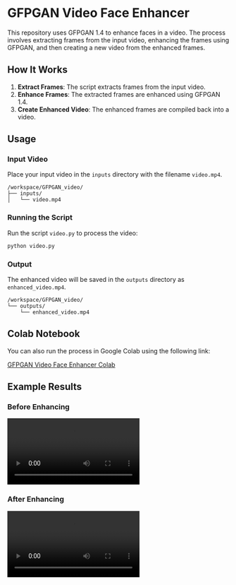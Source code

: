 # GFPGAN Video Face Enhancer

This repository uses GFPGAN 1.4 to enhance faces in a video. The process involves extracting frames from the input video, enhancing the frames using GFPGAN, and then creating a new video from the enhanced frames.

## How It Works

1. **Extract Frames**: The script extracts frames from the input video.
2. **Enhance Frames**: The extracted frames are enhanced using GFPGAN 1.4.
3. **Create Enhanced Video**: The enhanced frames are compiled back into a video.

## Usage

### Input Video

Place your input video in the `inputs` directory with the filename `video.mp4`.

```
/workspace/GFPGAN_video/
├── inputs/
│   └── video.mp4
```

### Running the Script

Run the script `video.py` to process the video:

```sh
python video.py
```

### Output

The enhanced video will be saved in the `outputs` directory as `enhanced_video.mp4`.

```
/workspace/GFPGAN_video/
└── outputs/
    └── enhanced_video.mp4
```

## Colab Notebook

You can also run the process in Google Colab using the following link:

[GFPGAN Video Face Enhancer Colab](https://colab.research.google.com/drive/1sOVfHznU2jFtgO-RvfWr2pXTmuF-mzlh?usp=sharing)

## Example Results

### Before Enhancing

![Before Enhancing](example/before.mp4)

### After Enhancing

![After Enhancing](example/after.mp4)
